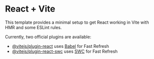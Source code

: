 # React + Vite

This template provides a minimal setup to get React working in Vite with HMR and some ESLint rules.

Currently, two official plugins are available:

- [@vitejs/plugin-react](https://github.com/vitejs/vite-plugin-react/blob/main/packages/plugin-react/README.md) uses [Babel](https://babeljs.io/) for Fast Refresh
- [@vitejs/plugin-react-swc](https://github.com/vitejs/vite-plugin-react-swc) uses [SWC](https://swc.rs/) for Fast Refresh

<!--


=== creat React Project

--  npm create vite@latest     >>>     cd + project name     >>>     npm install     >>>     npm run dev


-----------------------------------------------------------------------------------------------------


=== we should write name of folders and files of sections in capital case such as : Navbar , Navbar.jsx


------------------------------------------------------------------------------------------------------


=== install Tailwind Css

 npm i -D tailwindcss postcss autoprefixer      >>>     npx tailwindcss init -p >>>

--  in index.css write ===== @tailwind base ; @tailwind components ; @tailwind utilities ;
--  in tailwind.config.js == content : [ ' ./src/**/*.{html,js,jsx,ts,tsx}' ,' ./index.html ' ]
--  stop running then run again


---------------------------------------------------------------------------------------------------------


=== install axios to use it with APIs

--  npm i axios


----------------------------------------------------------------------------------------------------------

=== install react router dom to use it in navigation

--  npm i react-router-dom  >>>  to be able to use Routing


-----------------------------------------------------------------------------------------------------------

=== install font awesome to use icons

-- npm i @fortawesome/fontawesome-free
-- in main.jsx write ===== import '@fortawesome/fontawesome-free/css/all.min.css'

----------------------------------------------------------------------------------------------------------

====================













 9 - npm i formik yup

-----------------------
slider

npm install react-slick
npm install slick-carousel

import slick-carousel/slick/slick/.css
import slick-carousel/slick/slick-theme.css


---------------------------------------------

React query

npm i @tanstack/react-query
npm i @tanstack/react-query-devtools

----------------------------------------------
toaster

npm install react-hot-toast

 -->
